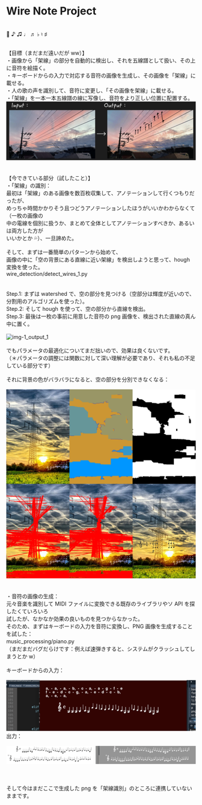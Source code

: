 # Wire Note Project

<br> 🎼 ♪ ♫ ♩ ♬ ♭ ♮ ♯

<br>【目標（まだまだ遠いだが ww）】  
・画像から「架線」の部分を自動的に検出し、それを五線譜として扱い、その上に音符を絵描く。  
・キーボードからの入力で対応する音符の画像を生成し、その画像を「架線」に載せる。  
・人の歌の声を識別して、音符に変更し、「その画像を架線」に載せる。  
・「架線」を一本一本五線譜の線に写像し、音符をより正しい位置に配置する。  
![screenshot-2](./素材/readme-imgs/screenshot-3.png)
<br>
<br>  
【今できている部分（試したこと）】  
・「架線」の識別：  
最初は「架線」のある画像を数百枚収集して、アノテーションして行くつもりだったが、  
めっちゃ時間かかりそう且つどうアノテーションしたほうがいいかわからなくて（一枚の画像の  
中の電線を個別に扱うか、まとめて全体としてアノテーションすべきか、あるいは両方した方が  
いいかとか 💦）、一旦諦めた。
<br>
<br>
そして、まずは一番簡単のパターンから始めて、  
画像の中に「空の背景にある直線に近い架線」を検出しようと思って、hough 変換を使った。  
wire_detection/detect_wires_1.py  
<br>  
Step.1: まずは watershed で、空の部分を見つける（空部分は輝度が近いので、分割用のアルゴリズムを使った）。  
Step.2: そして hough を使って、空の部分から直線を検出。  
Step.3: 最後は一枚の事前に用意した音符の png 画像を、検出された直線の真ん中に置く。　  
<br>
![img-1_output_1](./素材/readme-imgs/img-1_output_1.png)  
<br>
でもパラメータの最適化についてまだ拙いので、効果は良くないです。  
（＊パラメータの調整には関数に対して深い理解が必要であり、それも私の不足している部分です）  
<br>
それに背景の色がバラバラになると、空の部分を分別できなくなる：  
<br>
![img-13_output_1](./素材/readme-imgs/img-13_output_1.png)  
<br>
<br>
・音符の画像の生成：  
元々音楽を識別して MIDI ファイルに変換できる既存のライブラリやソ API を探したくていろいろ  
試したが、なかなか効果の良いものを見つからなかった。  
そのため、まずはキーボードの入力を音符に変換し、PNG 画像を生成することを試した：  
music_processing/piano.py 　  
（まだまだバグだらけです：例えば速弾きすると、システムがクラッシュしてしまうとか w）
<br>
<br>
キーボードからの入力：  
<br>
![screenshot-1](./素材/readme-imgs/screenshot-1.png)
<br>
出力：  
<br>
![screenshot-2](./素材/readme-imgs/screenshot-2.png)
<br>  
<br>
<br>
そして今はまだここで生成した png を「架線識別」のところに連携していないままです。
